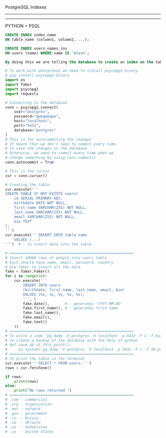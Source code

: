 PostgreSQL Indexes

<!-- 
Indexes are special lookup tables that the database search engine can use to speed up data retrieval. Simply put, an index is a pointer to data in a table. An index in a database is very similar to an index in the back of a book.

When you look up a keyword in the back of a book, you then have a list of page numbers where that keyword is mentioned in the book. Without the index, the database would have to search every row of every table in the database to find the relevant data. If the table has an index for the columns in question, the database can quickly determine the position to seek to in the middle of the data file without having to look at all the data. If a table has 1,000 rows, this process will be 1,000 times faster than if the database engine did not use an index. 
-->
****
****
PYTHON + PSQL
```sql
CREATE INDEX index_name
ON table_name (column1, column2, ...);

CREATE INDEX users_names_inx
ON users (name) WHERE name IS 'Alex%';

By doing this we are telling the database to create an index on the table_name table, and that index will be based on the column1, column2, ... columns.
```

```python
# To work with postgresql we need to install psycopg2-binary
# pip install psycopg2-binary
import os
import faker
import psycopg2
import requests

# Connecting to the database
conn = psycopg2.connect(
    user="postgres",
    password="qweqweqwe",
    host="localhost",
    port="5432",
    database="postgres"
)
# This is for autocommiting the changes
# It means that we don't need to commit every time
# to save the changes in the database
# Otherwise, we need to commit every time when we
# change something by using conn.commit()
conn.autocommit = True

# This is the cursor
cur = conn.cursor()

# Creating the table
cur.execute('''
CREATE TABLE IF NOT EXISTS users(
    id SERIAL PRIMARY KEY,
    birthdate DATE NOT NULL,
    first_name VARCHAR(255) NOT NULL,
    last_name VARCHAR(255) NOT NULL,
    email VARCHAR(255) NOT NULL,
    bio TEXT
);
''')
cur.execute('''INSERT INTO table_name 
    VALUES (...)
''')  # - to insert data into the table

# ========================================================
# Insert 10000 rows of people into users table
# Each should have name, email, password, country
# Use faker to insert all the data
fake = faker.Faker()
for i in range(10):
    cur.execute('''
        INSERT INTO users 
        (birthdate, first_name, last_name, email, bio) 
        VALUES (%s, %s, %s, %s, %s);
        ''', (
        fake.date(),       # - generates 'YYYY-MM-DD'
        fake.first_name(), # - generates first name
        fake.last_name(),
        fake.email(),
        fake.text()
    ))
# ========================================================
# To write a code "pg_dump -U postgres -h localhost -p 5432 -F c -f база.psql postgres"
# to create a backup of the database with the help of python
# def save_db_at_this_point():
#     os.system('pg_dump -U postgres -h localhost -p 5432 -F c -f db.psql postgres')
# ========================================================
# To print the table in the terminal
cur.execute('''SELECT * FROM users;''')
rows = cur.fetchone()

if rows:
    print(rows)
else:
    print("No rows returned.")
# ========================================================
# .com - commercial
# .org - organization
# .net - network
# .gov - government
# .ru  - Russia
# .ua  - Ukraine
# .uz  - Uzbekistan
# .us  - United States
```
 
